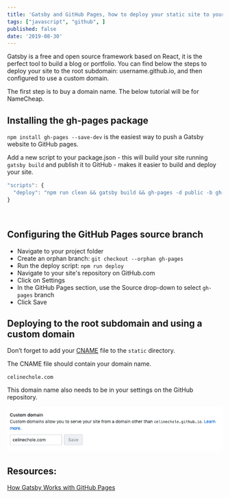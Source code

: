 ```yaml
---
title: 'Gatsby and GitHub Pages, how to deploy your static site to your custom domain'
tags: ["javascript", "github", ]
published: false
date: '2019-08-30'
---
```


Gatsby is a free and open source framework based on React, it is the perfect tool to build a blog or portfolio. You can find below the steps to deploy your site to the root subdomain: username.github.io, and then configured to use a custom domain.

The first step is to buy a domain name. The below tutorial will be for NameCheap.

## Installing the gh-pages package

`npm install gh-pages --save-dev` is the easiest way to push a Gatsby website to GitHub pages.

Add a new script to your package.json - this will build your site running `gatsby build` and publish it to GitHub - makes it easier to build and deploy your site.

```js
"scripts": {
  "deploy": "npm run clean && gatsby build && gh-pages -d public -b gh-pages"
}
```
<br />

## Configuring the GitHub Pages source branch

- Navigate to your project folder
- Create an orphan branch: `git checkout --orphan gh-pages`
- Run the deploy script: `npm run deploy`
- Navigate to your site's repository on GitHub.com
- Click on Settings
- In the GitHub Pages section, use the Source drop-down to select `gh-pages` branch
- Click Save

## Deploying to the root subdomain and using a custom domain

Don’t forget to add your [CNAME](https://help.github.com/en/articles/troubleshooting-custom-domains#github-repository-setup-errors) file to the `static` directory.

The CNAME file should contain your domain name.

```
celinechole.com
```

This domain name also needs to be in your settings on the GitHub repository.

![github-custom-domain](./github-custom-domain.png)

## Resources:
[How Gatsby Works with GitHub Pages](https://www.gatsbyjs.org/docs/how-gatsby-works-with-github-pages/)
